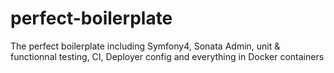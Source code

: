 # perfect-boilerplate
The perfect boilerplate including Symfony4, Sonata Admin, unit &amp; functionnal testing, CI, Deployer config and everything in Docker containers
